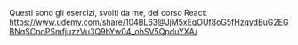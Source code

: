 Questi sono gli esercizi, svolti da me, del corso React: https://www.udemy.com/share/104BL63@JjM5xEqOUf8oG5fHzqydBuG2EGBNqSCpoPSmfjuzzVu3Q9bYw04_ohSV5QpduYXA/
